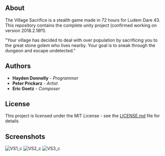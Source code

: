 ## About

The Village Sacrifice is a stealth game made in 72 hours for Ludem Dare 43. This repository contains the complete unity project (confirmed working on version 2018.2.18f1).

"Your village has decided to deal with over population by sacrificing you to the great stone golem who lives nearby. Your goal is to sneak through the dungeon and escape undetected."

## Authors

* **Hayden Donnelly** - *Programmer*
* **Peter Prickarz** - *Artist*
* **Eric Goetz** - *Composer*

## License

This project is licensed under the MIT License - see the [LICENSE.md](LICENSE.md) file for details

## Screenshots

![VS1_c](https://user-images.githubusercontent.com/30982485/102728697-39dde500-42fb-11eb-8b78-a6520002a540.png)
![VS2_c](https://user-images.githubusercontent.com/30982485/102728699-3d716c00-42fb-11eb-9700-841328660a2e.png)
![VS3_c](https://user-images.githubusercontent.com/30982485/102728701-3ea29900-42fb-11eb-90fe-b313b9a3c7a8.png)
